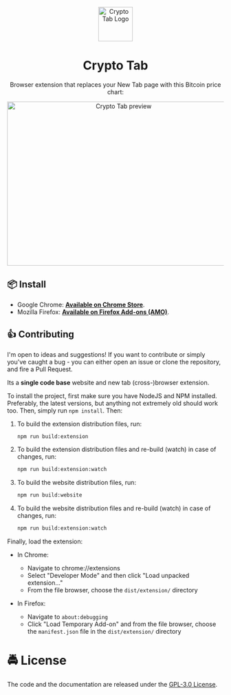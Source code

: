 <p align="center">
    <img src="https://user-images.githubusercontent.com/2548061/31789747-cc1d44ae-b51b-11e7-81a0-0a4ef84244ff.png" height="80" width="80" alt="Crypto Tab Logo" />
</p>
<h1 align="center">Crypto Tab</h1>

<p align="center">Browser extension that replaces your New Tab page with this Bitcoin price chart:</p>

<p align="center">
    <a href="https://crypto-tab.com">
        <img src="https://i.imgur.com/E0N5eM0.gif" alt="Crypto Tab preview" width="526" height="381" />
    </a>
</p>

## 📦 Install

- Google Chrome: [**Available on Chrome Store**](https://chrome.google.com/webstore/detail/crypto-tab/hmbkmkdhhlgemdgeefnhfaffdpddohpa).
- Mozilla Firefox: [**Available on Firefox Add-ons (AMO)**](https://addons.mozilla.org/en-US/firefox/addon/crypto-tab/).

## 👍 Contributing

I'm open to ideas and suggestions! If you want to contribute or simply you've caught a bug - you can either open an issue or clone the repository, and fire a Pull Request.

Its a **single code base** website and new tab (cross-)browser extension.

To install the project, first make sure you have NodeJS and NPM installed. Preferably, the latest versions, but anything not extremely old should work too. Then, simply run `npm install`. Then:

1. To build the extension distribution files, run:
    ```bash
    npm run build:extension
    ```

1. To build the extension distribution files and re-build (watch) in case of changes, run:
    ```bash
    npm run build:extension:watch
    ```

1. To build the website distribution files, run:
    ```bash
    npm run build:website
    ```

1. To build the website distribution files and re-build (watch) in case of changes, run:
    ```bash
    npm run build:extension:watch
    ```

Finally, load the extension:

- In Chrome:
    - Navigate to chrome://extensions
    - Select "Developer Mode" and then click "Load unpacked extension..."
    - From the file browser, choose the `dist/extension/` directory

- In Firefox:
    - Navigate to `about:debugging`
    - Click "Load Temporary Add-on" and from the file browser, choose the `manifest.json` file in the `dist/extension/` directory

# 🚔 License

The code and the documentation are released under the [GPL-3.0 License](https://github.com/superKalo/crypto-tab/blob/master/LICENSE).
